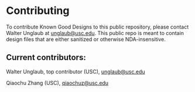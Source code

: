 # Contributing

To contribute Known Good Designs to this public repository, please contact Walter Unglaub at <unglaub@usc.edu>. This public repo is meant to contain design files that are either sanitized or otherwise NDA-insensitive.

## Current contributors:
Walter Unglaub, top contributor (USC), <unglaub@usc.edu>

Qiaochu Zhang (USC), <qiaochuz@usc.edu>
